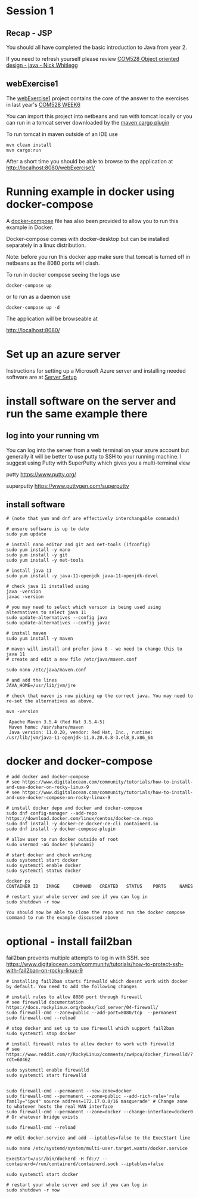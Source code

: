 # Session 1

## Recap - JSP

You should all have completed the basic introduction to Java from year 2. 

If you need to refresh yourself please review [COM528 Object oriented design - java - Nick Whitlegg](https://nwcourses.github.io/COM528/)

## webExercise1

The [webExercise1](../session1/com528-web/webExercise1) project contains the core of the answer to the exercises in last year's [COM528 WEEK6](https://nwcourses.github.io/COM528/week6.html)

You can import this project into netbeans and run with tomcat locally or you can run in a tomcat server downloaded by the [maven cargo plugin](https://codehaus-cargo.github.io/cargo/Maven+3+Plugin.html)


To run tomcat in maven outside of an IDE use

```
mvn clean install
mvn cargo:run
```

After a short time you should be able to browse to the application at 
[http://localhost:8080/webExercise1/](http://localhost:8080/webExercise1/)

# Running example in docker using docker-compose

A [docker-compose](../session1/com528-web/webExercise1/docker-compose) file has also been provided to allow you to run this example in Docker.

Docker-compose comes with docker-desktop but can be installed separately in a linux distribution.

Note: before you run this docker app make sure that tomcat is turned off in netbeans as the 8080 ports will clash.

To run in docker compose seeing the logs use

```
docker-compose up
```

or to run as a daemon use

```
docker-compose up -d
```
The application will be browseable at

[http://localhost:8080/](http://localhost:8080/)

# Set up an azure server 

Instructions for setting up a Microsoft Azure server and installing needed software are at [Server Setup](../session1/serverSetup.md)

# install software on the server and run the same example there

## log into your running vm
You can log into the server from a web terminal on your azure account but generally it will be better to use putty to SSH to your running machine. 
I suggest using Putty with SuperPutty which gives you a multi-terminal view

putty https://www.putty.org/

superputty https://www.puttygen.com/superputty

## install software

```
# (note that yum and dnf are effectively interchangable commands)

# ensure software is up to date
sudo yum update

# install nano editor and git and net-tools (ifconfig)
sudo yum install -y nano
sudo yum install -y git
sudo yum install -y net-tools

# install java 11
sudo yum install -y java-11-openjdk java-11-openjdk-devel

# check java 11 installed using 
java -version
javac -version

# you may need to select which version is being used using alternatives to select java 11
sudo update-alternatives --config java
sudo update-alternatives --config javac

# install maven
sudo yum install -y maven

# maven will install and prefer java 8 - we need to change this to java 11
# create and edit a new file /etc/java/maven.conf

sudo nano /etc/java/maven.conf

# and add the lines
JAVA_HOME=/usr/lib/jvm/jre

# check that maven is now picking up the correct java. You may need to re-set the alternatives as above.

mvn -version

 Apache Maven 3.5.4 (Red Hat 3.5.4-5)
 Maven home: /usr/share/maven
 Java version: 11.0.20, vendor: Red Hat, Inc., runtime: /usr/lib/jvm/java-11-openjdk-11.0.20.0.8-3.el8_8.x86_64

```
# docker and docker-compose

```
# add docker and docker-compose
# see https://www.digitalocean.com/community/tutorials/how-to-install-and-use-docker-on-rocky-linux-9
# see https://www.digitalocean.com/community/tutorials/how-to-install-and-use-docker-compose-on-rocky-linux-9 

# install docker depo and docker and docker-compose
sudo dnf config-manager --add-repo https://download.docker.com/linux/centos/docker-ce.repo
sudo dnf install -y docker-ce docker-ce-cli containerd.io
sudo dnf install -y docker-compose-plugin

# allow user to run docker outside of root 
sudo usermod -aG docker $(whoami)

# start docker and check working
sudo systemctl start docker
sudo systemctl enable docker
sudo systemctl status docker

docker ps
CONTAINER ID   IMAGE     COMMAND   CREATED   STATUS    PORTS     NAMES

# restart your whole server and see if you can log in
sudo shutdown -r now

You should now be able to clone the repo and run the docker compose command to run the example discussed above
```

# optional - install fail2ban
fail2ban prevents multiple attempts to log in with SSH. 
 see https://www.digitalocean.com/community/tutorials/how-to-protect-ssh-with-fail2ban-on-rocky-linux-9

```
# installing fail2ban starts firewalld which doesnt work with docker by default. You need to add the following changes

# install rules to allow 8080 port through firewall
# see firewalld documentation https://docs.rockylinux.org/books/lxd_server/04-firewall/
sudo firewall-cmd --zone=public --add-port=8080/tcp  --permanent
sudo firewall-cmd --reload

# stop docker and set up to use firewall which support fail2ban
sudo systemctl stop docker

# install firewall rules to allow docker to work with firewalld
# see https://www.reddit.com/r/RockyLinux/comments/zw4pcu/docker_firewalld/?rdt=60462

sudo systemctl enable firewalld
sudo systemctl start firewalld


sudo firewall-cmd --permanent --new-zone=docker
sudo firewall-cmd --permanent --zone=public --add-rich-rule='rule family="ipv4" source address=172.17.0.0/16 masquerade' # Change zone to whatever hosts the real WAN interface
sudo firewall-cmd --permanent --zone=docker --change-interface=docker0 # Or whatever bridge exists

sudo firewall-cmd --reload

## edit docker.service and add --iptables=false to the ExecStart line

sudo nano /etc/systemd/system/multi-user.target.wants/docker.service

ExecStart=/usr/bin/dockerd -H fd:// --containerd=/run/containerd/containerd.sock --iptables=false

sudo systemctl start docker

# restart your whole server and see if you can log in
sudo shutdown -r now
```


